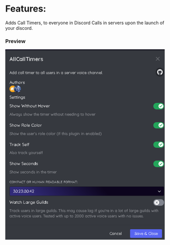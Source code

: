 # Features:
Adds Call Timers, to everyone in Discord Calls in servers upon the launch of your discord.
### Preview
![a](https://github.com/Eazvy/VencordLib/blob/main/Plugins/allCallTimers/allCallTimers.png?raw=true)
